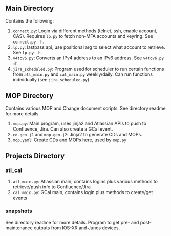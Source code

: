 ## Main Directory

Contains the following:

1. `connect.py`: Login via different methods (telnet, ssh, enable account, CAS). Requires `lp.py` to fetch non-MFA accounts and keyring. See `connect.py -h`.
2. `lp.py`: lastpass api, use positional arg to select what account to retrieve. See `lp.py -h`.
3. `v4tov6.py`: Converts an IPv4 address to an IPv6 address. See `v4tov6.py -h`.
4. `jira_scheduled.py`: Program used for scheduler to run certain functions from `atl_main.py` and `cal_main.py` weekly/daily. Can run functions individually (see `jira_scheduled.py`)

## MOP Directory

Contains various MOP and Change document scripts. See directory readme for more details.

1. `mop.py`: Main program, uses jinja2 and Atlassian APIs to push to Confluence, Jira. Can also create a GCal event.
2. `cd-gen.j2` and `mop-gen.j2`: Jinja2 to generate CDs and MOPs.
3. `mop.yaml`: Create CDs and MOPs here, used by `mop.py`

## Projects Directory

### atl_cal

1. `atl_main.py`: Atlassian main, contains logins plus various methods to retrieve/push info to Confluence/Jira
2. `cal_main.py`: GCal main, contains login plus methods to create/get events

### snapshots

See directory readme for more details. Program to get pre- and post-maintenance outputs from IOS-XR and Junos devices.